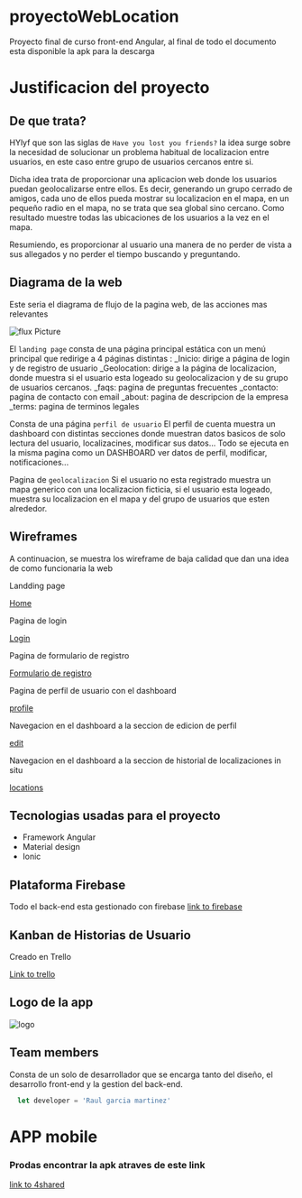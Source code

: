 # proyectoWebLocation

Proyecto final de curso front-end Angular, al final de todo el documento esta disponible la apk para la descarga


# Justificacion del proyecto

## De que trata?
HYlyf que son las siglas de `Have you lost you friends?` la idea surge sobre la necesidad de solucionar un problema habitual de localizacion entre usuarios, en este caso entre grupo de usuarios cercanos entre si. 

Dicha idea trata de proporcionar una aplicacion web donde los usuarios puedan geolocalizarse entre ellos. Es decir, generando un grupo cerrado de amigos, cada uno de ellos pueda mostrar su localizacion en el mapa, en un pequeño radio en el mapa, no se trata que sea global sino cercano.
Como resultado muestre todas las ubicaciones de los usuarios a la vez en el mapa.

Resumiendo, es proporcionar al usuario una manera de no perder de vista a sus allegados y no perder el tiempo buscando y preguntando.




## Diagrama de la web
Este seria el diagrama de flujo de la pagina web, de las acciones mas relevantes

![flux Picture](https://i.imgur.com/XIq9XS6.png)

El `landing page` consta de una página principal estática con un menú principal que redirige  a 4 páginas  distintas :
_Inicio: dirige a página de login y de registro de usuario
_Geolocation: dirige a la página de localizacion, donde muestra si el usuario esta logeado su geolocalizacion y de su grupo de usuarios cercanos.
_faqs:  pagina de preguntas frecuentes 
_contacto:  pagina de contacto con email
_about:  pagina de descripcion de la empresa
_terms:  pagina de terminos legales



Consta de una página `perfil de usuario`
El perfil de cuenta muestra un dashboard con distintas secciones  donde muestran datos basicos de solo lectura del usuario, localizacines, modificar sus datos...
Todo se ejecuta en la misma pagina como un DASHBOARD ver datos de perfil, modificar,  notificaciones...

Pagina de `geolocalizacion`
Si el usuario no esta registrado muestra un mapa generico con una localizacion ficticia, si el usuario esta logeado, muestra su localizacion en el mapa  y del grupo de usuarios que esten alrededor.

## Wireframes

A continuacion, se muestra los wireframe de baja calidad que dan una idea de como  funcionaria la web

Landding page

[Home](https://i.imgur.com/QvWWEYx.png)



Pagina de login

[Login](https://i.imgur.com/Ayyww8X.png)



Pagina de formulario de registro

[Formulario de registro](https://i.imgur.com/jQH2rIV.png)



Pagina de perfil de usuario con el dashboard

[profile](https://i.imgur.com/cIcsXC3.png)



Navegacion en el dashboard a la seccion de edicion de perfil

[edit](https://i.imgur.com/LkemkmW.png)



Navegacion en el dashboard a la seccion de historial de localizaciones in situ

[locations](https://i.imgur.com/R8K4lTA.png)

## Tecnologias usadas para el proyecto

- Framework Angular
- Material design
- Ionic

## Plataforma Firebase

Todo el back-end esta gestionado con firebase
[link to firebase](https://firebase.google.com/)

## Kanban de Historias de Usuario

Creado en Trello

[Link to trello](https://trello.com/b/8HnYf22w/proyecto-web-angular)

## Logo de la app


![logo](https://i.imgur.com/ysNctfO.png)

## Team members

Consta de un solo de desarrollador que se encarga tanto del diseño, el desarrollo front-end y la gestion del back-end.

```javascript
  let developer = 'Raul garcia martinez'
```

# APP mobile
### Prodas encontrar la apk atraves de este link

[link to 4shared](https://www.4shared.com/mobile/lyNqzuCyiq/app-Hylyf.html)
